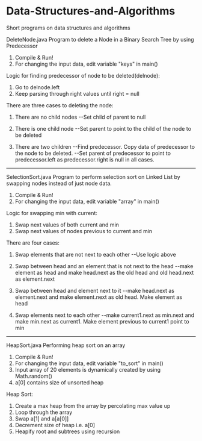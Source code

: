 # Data-Structures-and-Algorithms
Short programs on data structures and algorithms

DeleteNode.java
Program to delete a Node in a Binary Search Tree by using Predecessor

1. Compile & Run!
2. For changing the input data, edit variable "keys" in main()

Logic for finding predecessor of node to be deleted(delnode):
1. Go to delnode.left
2. Keep parsing through right values until right = null

There are three cases to deleting the node:
1. There are no child nodes
--Set child of parent to null

2. There is one child node
--Set parent to point to the child of the node to be deleted 

3. There are two children
--Find predecessor. Copy data of predecessor to the node to be deleted.
--Set parent of predecessor to point to predecessor.left as predecessor.right is null in all cases.

_____________________________________________________________________________________________________________________________

SelectionSort.java
Program to perform selection sort on Linked List by swapping nodes instead of just node data.

1. Compile & Run!
2. For changing the input data, edit variable "array" in main()

Logic for swapping min with current:
1. Swap next values of both current and min
2. Swap next values of nodes previous to current and min

There are four cases:
1. Swap elements that are not next to each other
--Use logic above

2. Swap between head and an element that is not next to the head
--make element as head and make head.next as the old head and old head.next as element.next

3. Swap between head and element next to it
--make head.next as element.next and make element.next as old head. Make element as head

4. Swap elements next to each other
--make current1.next as min.next and make min.next as current1. Make element previous to current1 point to min 

__________________________________________________________________________________________________________________________________

HeapSort.java
Performing heap sort on an array

1. Compile & Run!
2. For changing the input data, edit variable "to_sort" in main()
3. Input array of 20 elements is dynamically created by using Math.random()
4. a[0] contains size of unsorted heap

Heap Sort:
1. Create a max heap from the array by percolating max value up
2. Loop through the array
3. Swap a[1] and a[a[0]]
4. Decrement size of heap i.e. a[0]
5. Heapify root and subtrees using recursion
